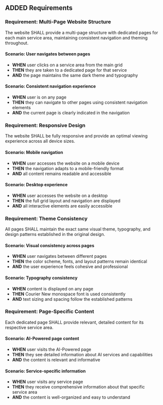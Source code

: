 ## ADDED Requirements

### Requirement: Multi-Page Website Structure
The website SHALL provide a multi-page structure with dedicated pages for each main service area, maintaining consistent navigation and theming throughout.

#### Scenario: User navigates between pages
- **WHEN** user clicks on a service area from the main grid
- **THEN** they are taken to a dedicated page for that service
- **AND** the page maintains the same dark theme and typography

#### Scenario: Consistent navigation experience
- **WHEN** user is on any page
- **THEN** they can navigate to other pages using consistent navigation elements
- **AND** the current page is clearly indicated in the navigation

### Requirement: Responsive Design
The website SHALL be fully responsive and provide an optimal viewing experience across all device sizes.

#### Scenario: Mobile navigation
- **WHEN** user accesses the website on a mobile device
- **THEN** the navigation adapts to a mobile-friendly format
- **AND** all content remains readable and accessible

#### Scenario: Desktop experience
- **WHEN** user accesses the website on a desktop
- **THEN** the full grid layout and navigation are displayed
- **AND** all interactive elements are easily accessible

### Requirement: Theme Consistency
All pages SHALL maintain the exact same visual theme, typography, and design patterns established in the original design.

#### Scenario: Visual consistency across pages
- **WHEN** user navigates between different pages
- **THEN** the color scheme, fonts, and layout patterns remain identical
- **AND** the user experience feels cohesive and professional

#### Scenario: Typography consistency
- **WHEN** content is displayed on any page
- **THEN** Courier New monospace font is used consistently
- **AND** text sizing and spacing follow the established patterns

### Requirement: Page-Specific Content
Each dedicated page SHALL provide relevant, detailed content for its respective service area.

#### Scenario: AI-Powered page content
- **WHEN** user visits the AI-Powered page
- **THEN** they see detailed information about AI services and capabilities
- **AND** the content is relevant and informative

#### Scenario: Service-specific information
- **WHEN** user visits any service page
- **THEN** they receive comprehensive information about that specific service area
- **AND** the content is well-organized and easy to understand
